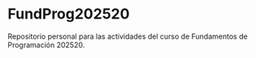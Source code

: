 # FundProg202520
Repositorio personal para las actividades del curso de Fundamentos de Programación 202520.
